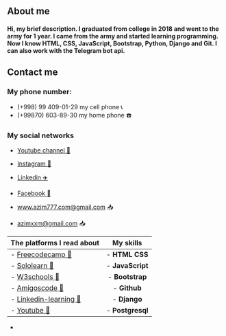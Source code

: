 ## About me 
#### Hi, my brief description. I graduated from college in 2018 and went to the army for 1 year. I came from the army and started learning programming. Now I know HTML, CSS, JavaScript, Bootstrap, Python, Django and Git. I can also work with the Telegram bot api.

## Contact me
### My phone number:
- (+998) 99 409-01-29 my cell phone  📞
- (+99870) 603-89-30 my home phone ☎️


### My social networks 
- <a href="https://www.youtube.com/channel/UCfliQ_F24412ey6V9tmYJWA">Youtube channel 🎥</a>

- <a href="https://www.instagram.com/azim_29_01">Instagram 📸</a>

- <a href="https://www.linkedin.com/in/azimjon-abdurasulov-aa10671b3">Linkedin ✈️</a>

- <a href="https://www.facebook.com/azimbekabdurasulov">Facebook 📸</a>

- <a href="mailto:www.azim777.com@gmail.com">www.azim777.com@gmail.com 📥</a>

- <a href="mailto:azimxxm@gmail.com">azimxxm@gmail.com 📥</a>


The platforms I read about | My skills 
:-----|:------------:
- [Freecodecamp 🚀](https://www.freecodecamp.org) | - **HTML**  **CSS**
- [Sololearn 🚀](https://www.sololearn.com) | - **JavaScript**
- [W3schools 🚀](https://www.w3schools.com) | - **Bootstrap**
- [Amigoscode 🚀](https://amigoscode.com) | - **Github**
- [Linkedin-learning 🚀](https://www.linkedin.com/learning) | - **Django**
- [Youtube 🚀](https://www.youtube.com) | - **Postgresql**
- 

